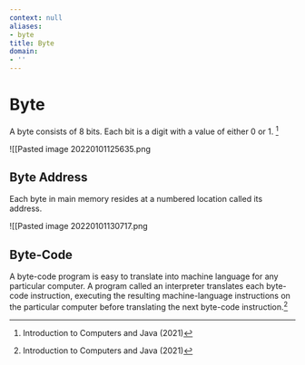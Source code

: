 ```yaml
---
context: null
aliases:
- byte
title: Byte
domain:
- ''
---
```


# Byte

A byte consists of 8 bits. Each bit is a digit with a value of either 0 or 1. [^1]

![[Pasted image 20220101125635.png

## Byte Address

Each byte in main memory resides at a numbered location called its address.

![[Pasted image 20220101130717.png

## Byte-Code

A byte-code program is easy to translate into machine language for any particular computer. A program called an interpreter translates each byte-code instruction, executing the resulting machine-language instructions on the particular computer before translating the next byte-code instruction.[^1]

[^1]: Introduction to Computers and Java (2021)
